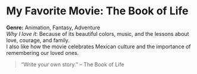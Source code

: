
# My Favorite Movie: The Book of Life

**Genre:** Animation, Fantasy, Adventure  
*Why I love it:* Because of its beautiful colors, music, and the lessons about love, courage, and family.  
I also like how the movie celebrates Mexican culture and the importance of remembering our loved ones.

> “Write your own story.” – The Book of Life
